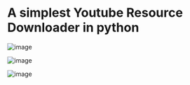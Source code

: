 # A simplest Youtube Resource Downloader in python



![image](https://user-images.githubusercontent.com/95730735/176720653-88dbbd67-36c9-45f3-accd-1b1227af772e.png)



![image](https://user-images.githubusercontent.com/95730735/176720742-99c47dd6-e2e1-4b7c-a34b-aada04cc7844.png)


![image](https://user-images.githubusercontent.com/95730735/176720792-bd010693-3467-46fd-af4a-a57d7b04c0d1.png)
